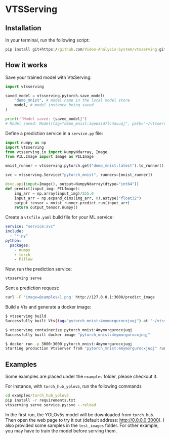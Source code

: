 # VTSServing

## Installation
In your terminal, run the following script:
```bat
pip install git+https://github.com/Video-Analysis-System/vtsserving.git
```

<!-- [<img src="https://raw.githubusercontent.com/vtsserving/VtsServing/main/docs/source/_static/img/vtsserving-readme-header.jpeg" width="600px" margin-left="-5px">](https://github.com/vtsserving/VtsServing)
<br> -->

<!-- # The Unified Model Serving Framework [![Tweet](https://img.shields.io/twitter/url/http/shields.io.svg?style=social)](https://twitter.com/intent/tweet?text=VtsServing:%20The%20Unified%20Model%20Serving%20Framework%20&url=https://github.com/vtsserving&via=vtsservingai&hashtags=mlops,vtsserving) -->

<!-- [![pypi_status](https://img.shields.io/pypi/v/vtsserving.svg)](https://pypi.org/project/VtsServing)
[![downloads](https://pepy.tech/badge/vtsserving)](https://pepy.tech/project/vtsserving)
[![actions_status](https://github.com/vtsserving/vtsserving/workflows/CI/badge.svg)](https://github.com/vtsserving/vtsserving/actions)
[![documentation_status](https://readthedocs.org/projects/vtsserving/badge/?version=latest)](https://docs.vtsserving.org/)
[![join_slack](https://badgen.net/badge/Join/VtsServing%20Slack/cyan?icon=slack)](https://join.slack.vtsserving.org) -->

<!-- VtsServing makes it easy to create Machine Learning services that are ready to deploy and scale.

👉 [Join our Slack community today!](https://l.vtsserving.com/join-slack)

✨ Looking deploy your ML service quickly? Checkout [VtsServing Cloud](https://www.vtsserving.com/vtsserving-cloud/)
for the easiest and fastest way to deploy your vts.

## Getting Started

- [Documentation](https://docs.vtsserving.org/) - Overview of the VtsServing docs and related resources
- [Tutorial: Intro to VtsServing](https://docs.vtsserving.org/en/latest/tutorial.html) - Learn by doing! In under 10 minutes, you'll serve a model via REST API and generate a docker image for deployment.
- [Main Concepts](https://docs.vtsserving.org/en/latest/concepts/index.html) - A step-by-step tour for learning main concepts in VtsServing
- [Examples](https://github.com/vtsserving/VtsServing/tree/main/examples) - Gallery of sample projects using VtsServing
- [ML Framework Guides](https://docs.vtsserving.org/en/latest/frameworks/index.html) - Best practices and example usages by the ML framework of your choice
- [Advanced Guides](https://docs.vtsserving.org/en/latest/guides/index.html) - Learn about VtsServing's internals, architecture and advanced features
- Need help? [Join VtsServing Community Slack 💬](https://l.linklyhq.com/l/ktOh)

---

## Highlights

🍭 Unified Model Serving API
pip install git+https://github.com/tungedng2710/vtsserving.git
- Framework-agnostic model packaging for Tensorflow, PyTorch, XGBoost, Scikit-Learn, ONNX, and [many more](https://docs.vtsserving.org/en/latest/frameworks/index.html)!
- Write **custom Python code** alongside model inference for pre/post-processing and business logic
- Apply the **same code** for online(REST API or gRPC), offline batch, and streaming inference
- Simple abstractions for building **multi-model inference** pipelines or graphs

🚂 **Standardized process** for a frictionless transition to production

- Build [Vts](https://docs.vtsserving.org/en/latest/concepts/vts.html) as the standard deployable artifact for ML services
- Automatically **generate docker images** with the desired dependencies
- Easy CUDA setup for inference with GPU
- Rich integration with the MLOps ecosystem, including Kubeflow, Airflow, MLFlow, Triton

🏹 **_Scalable_** with powerful performance optimizations

- [Adaptive batching](https://docs.vtsserving.org/en/latest/guides/batching.html) dynamically groups inference requests on server-side optimal performance
- [Runner](https://docs.vtsserving.org/en/latest/concepts/runner.html) abstraction scales model inference separately from your custom code
- [Maximize your GPU](https://docs.vtsserving.org/en/latest/guides/gpu.html) and multi-core CPU utilization with automatic provisioning

🎯 Deploy anywhere in a **DevOps-friendly** way

- Streamline production deployment workflow via:
  - [☁️ VtsServing Cloud](https://www.vtsserving.com/vtsserving-cloud/): the fastest way to deploy your vts, simple and at scale
  - [🦄️ Yatai](https://github.com/vtsserving/yatai): Model Deployment at scale on Kubernetes
  - [🚀 vtsctl](https://github.com/vtsserving/vtsctl): Fast model deployment on AWS SageMaker, Lambda, ECE, GCP, Azure, Heroku, and more!
- Run offline batch inference jobs with Spark or Dask
- Built-in support for Prometheus metrics and OpenTelemetry
- Flexible APIs for advanced CI/CD workflows -->

## How it works

Save your trained model with VtsServing:

```python
import vtsserving

saved_model = vtsserving.pytorch.save_model(
    "demo_mnist", # model name in the local model store
    model, # model instance being saved
)

print(f"Model saved: {saved_model}")
# Model saved: Model(tag="demo_mnist:3qee3zd7lc4avuqj", path="~/vtsserving/models/demo_mnist/3qee3zd7lc4avuqj/")
```

Define a prediction service in a `service.py` file:

```python
import numpy as np
import vtsserving
from vtsserving.io import NumpyNdarray, Image
from PIL.Image import Image as PILImage

mnist_runner = vtsserving.pytorch.get("demo_mnist:latest").to_runner()

svc = vtsserving.Service("pytorch_mnist", runners=[mnist_runner])

@svc.api(input=Image(), output=NumpyNdarray(dtype="int64"))
def predict(input_img: PILImage):
    img_arr = np.array(input_img)/255.0
    input_arr = np.expand_dims(img_arr, 0).astype("float32")
    output_tensor = mnist_runner.predict.run(input_arr)
    return output_tensor.numpy()
```

Create a `vtsfile.yaml` build file for your ML service:

```yaml
service: "service:svc"
include:
  - "*.py"
python:
  packages:
    - numpy
    - torch
    - Pillow
```

Now, run the prediction service:

```bash
vtsserving serve
```

Sent a prediction request:

```bash
curl -F 'image=@samples/1.png' http://127.0.0.1:3000/predict_image
```

Build a Vts and generate a docker image:

```bash
$ vtsserving build
Successfully built Vts(tag="pytorch_mnist:4mymorgurocxjuqj") at "~/vtsserving/vtss/pytorch_mnist/4mymorgurocxjuqj/"

$ vtsserving containerize pytorch_mnist:4mymorgurocxjuqj
Successfully built docker image "pytorch_mnist:4mymorgurocxjuqj"

$ docker run -p 3000:3000 pytorch_mnist:4mymorgurocxjuqj
Starting production VtsServer from "pytorch_mnist:4mymorgurocxjuqj" running on http://0.0.0.0:3000
```

<!-- For a more detailed user guide, check out the [VtsServing Tutorial](https://docs.vtsserving.org/en/latest/tutorial.html).

---

## Community

- For general questions and support, join the [community slack](https://l.linklyhq.com/l/ktOh).
- To receive release notification, star & watch the VtsServing project on [GitHub](https://github.com/vtsserving/VtsServing).
- To report a bug or suggest a feature request, use [GitHub Issues](https://github.com/vtsserving/VtsServing/issues/new/choose).
- To stay informed with community updates, follow the [VtsServing Blog](http://modelserving.com) and [@vtsservingai](http://twitter.com/vtsservingai) on Twitter.

## Contributing

There are many ways to contribute to the project:

- If you have any feedback on the project, share it under the `#vtsserving-contributors` channel in the [community slack](https://l.linklyhq.com/l/ktOh).
- Report issues you're facing and "Thumbs up" on issues and feature requests that are relevant to you.
- Investigate bugs and reviewing other developer's pull requests.
- Contributing code or documentation to the project by submitting a GitHub pull request. Check out the [Development Guide](https://github.com/vtsserving/VtsServing/blob/main/DEVELOPMENT.md).
- Learn more in the [contributing guide](https://github.com/vtsserving/VtsServing/blob/main/CONTRIBUTING.md).

### Contributors

Thanks to all of our amazing contributors!

<a href="https://github.com/vtsserving/VtsServing/graphs/contributors">
  <img src="https://contrib.rocks/image?repo=vtsserving/VtsServing" />
</a>

---

### Usage Reporting

VtsServing collects usage data that helps our team to improve the product.
Only VtsServing's internal API calls are being reported. We strip out as much potentially
sensitive information as possible, and we will never collect user code, model data, model names, or stack traces.
Here's the [code](./src/vtsserving/_internal/utils/analytics/usage_stats.py) for usage tracking.
You can opt-out of usage tracking by the `--do-not-track` CLI option:

```bash
vtsserving [command] --do-not-track
```

Or by setting environment variable `VTSSERVING_DO_NOT_TRACK=True`:

```bash
export VTSSERVING_DO_NOT_TRACK=True
```

---

### License

[Apache License 2.0](https://github.com/vtsserving/VtsServing/blob/main/LICENSE)

[![FOSSA Status](https://app.fossa.com/api/projects/git%2Bgithub.com%2Fvtsserving%2FVtsServing.svg?type=small)](https://app.fossa.com/projects/git%2Bgithub.com%2Fvtsserving%2FVtsServing?ref=badge_small) -->
## Examples
Some examples are placed under the ```examples``` folder, please checkout it.

For instance, with ```torch_hub_yolov5```, run the following commands
```bat
cd examples/torch_hub_yolov5
pip install -r requirements.txt
vtsserving serve service.py:svc --reload
```
In the first run, the YOLOv5s model will be downloaded from ```torch.hub```. Then open the web page to try it out (default address: http://0.0.0.0:3000). I also provided some samples in the ```test_images``` folder. For other example, you may have to train the model before serving them.
